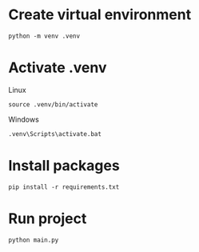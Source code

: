 # Create virtual environment
```
python -m venv .venv
```

# Activate .venv
Linux
```
source .venv/bin/activate
```
Windows
```
.venv\Scripts\activate.bat
```

# Install packages
```
pip install -r requirements.txt
```

# Run project
```
python main.py
```
